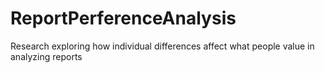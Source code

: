 # ReportPerferenceAnalysis
Research exploring how individual differences affect what people value in analyzing reports
